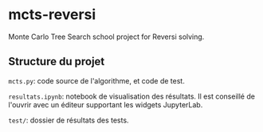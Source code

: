 # mcts-reversi
Monte Carlo Tree Search school project for Reversi solving.


## Structure du projet

`mcts.py`: code source de l'algorithme, et code de test.

`resultats.ipynb`: notebook de visualisation des résultats. Il est conseillé de l'ouvrir avec un éditeur supportant les widgets JupyterLab.

`test/`: dossier de résultats des tests.